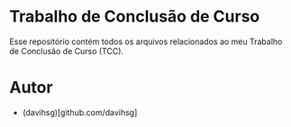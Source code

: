 # Trabalho de Conclusão de Curso

Esse repositório contém todos os arquivos relacionados ao meu Trabalho de Conclusão de Curso (TCC).

# Autor

- (davihsg)[github.com/davihsg]
